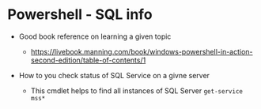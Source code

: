 Powershell - SQL info 
=====================

* Good book reference on learning a given topic
    - https://livebook.manning.com/book/windows-powershell-in-action-second-edition/table-of-contents/1

* How to you check status of SQL Service on a givne server 
    - This cmdlet helps to find all instances of SQL Server `get-service mss* `


